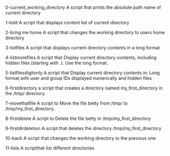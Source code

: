 0-current_working_directory
A script that prints the absolute path name of current directory

1-listit
A script that displays content list of current directory

2-bring me home
A script that changes the working directory to users home directory

3-listfiles 
A script that displays current directory contents in a long format

4-listmorefiles
A script that Display current directory contents, including hidden files (starting with .). Use the long format.

5-listfilesdigitonly
A script that Display current directory contents in:
Long format,with user and group IDs displayed numerically and hidden files

6-firstdirectory
a script that creates a directory named my_first_directory in the /tmp/ directory.

7-movethatfile
A script to Move the file betty from /tmp/ to /tmp/my_first_directory.

8-firstdelete
A script to Delete the file betty in /tmp/my_first_directory

9-firstdirdeletion
A script that deletes the directory /tmp/my_first_directory

10-back
A script that changes the working directory to the previous one

11-lists
A scriptthat list different directories 
